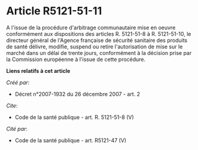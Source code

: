 # Article R5121-51-11

A l'issue de la procédure d'arbitrage communautaire mise en oeuvre conformément aux dispositions des articles R. 5121-51-8 à
R. 5121-51-10, le directeur général de l'Agence française de sécurité sanitaire des produits de santé délivre, modifie,
suspend ou retire l'autorisation de mise sur le marché dans un délai de trente jours, conformément à la décision prise par la
Commission européenne à l'issue de cette procédure.

**Liens relatifs à cet article**

_Créé par_:

  - Décret n°2007-1932 du 26 décembre 2007 - art. 2

_Cite_:

  - Code de la santé publique - art. R. 5121-51-8 (V)

_Cité par_:

  - Code de la santé publique - art. R5121-47 (V)
